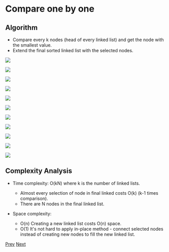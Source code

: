 # Compare one by one

## Algorithm

* Compare every k nodes (head of every linked list) and get the node with the smallest value.
* Extend the final sorted linked list with the selected nodes.

![](1.png)

![](2.png)

![](3.png)

![](4.png)

![](5.png)

![](6.png)

![](7.png)

![](8.png)

![](9.png)

![](10.png)

![](11.png)

## Complexity Analysis

* Time complexity: O(kN) where k is the number of linked lists.

    * Almost every selection of node in final linked costs O(k) (k-1 times comparison).
    * There are N nodes in the final linked list.

* Space complexity:

    * O(n) Creating a new linked list costs O(n) space.
    * O(1) It's not hard to apply in-place method - connect selected nodes instead of creating new nodes to fill the new linked list.

[Prev](solution1.md) [Next](solution3.md)